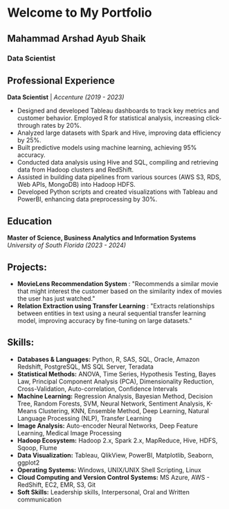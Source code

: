 # Welcome to My Portfolio

## Mahammad Arshad Ayub Shaik
### Data Scientist

## Professional Experience
<p><strong>Data Scientist</strong> | <em>Accenture (2019 - 2023)</em></p>
<ul>
  <li>Designed and developed Tableau dashboards to track key metrics and customer behavior. Employed R for statistical analysis, increasing click-through rates by 20%.</li>
  <li>Analyzed large datasets with Spark and Hive, improving data efficiency by 25%.</li>
  <li>Built predictive models using machine learning, achieving 95% accuracy.</li>
  <li>Conducted data analysis using Hive and SQL, compiling and retrieving data from Hadoop clusters and RedShift.</li>
  <li>Assisted in building data pipelines from various sources (AWS S3, RDS, Web APIs, MongoDB) into Hadoop HDFS.</li>
  <li>Developed Python scripts and created visualizations with Tableau and PowerBI, enhancing data preprocessing by 30%.</li>
</ul>

## Education
<p><strong>Master of Science, Business Analytics and Information Systems</strong> <br> <em>University of South Florida (2023 - 2024)</em></p>

## Projects:
  - **MovieLens Recommendation System**
    : "Recommends a similar movie that might interest the customer based on the similarity index of movies the user has just watched."
    <br>
  - **Relation Extraction using Transfer Learning**
    : "Extracts relationships between entities in text using a neural sequential transfer learning model, improving accuracy by fine-tuning on large datasets."

## Skills:
  - **Databases & Languages:** Python, R, SAS, SQL, Oracle, Amazon Redshift, PostgreSQL, MS SQL Server, Teradata
  - **Statistical Methods:** ANOVA, Time Series, Hypothesis Testing, Bayes Law, Principal Component Analysis (PCA), Dimensionality Reduction, Cross-Validation, Auto-correlation, Confidence Intervals
  - **Machine Learning:** Regression Analysis, Bayesian Method, Decision Tree, Random Forests, SVM, Neural Network, Sentiment Analysis, K-Means Clustering, KNN, Ensemble Method, Deep Learning, Natural Language Processing (NLP), Transfer Learning
  - **Image Analysis:** Auto-encoder Neural Networks, Deep Feature Learning, Medical Image Processing
  - **Hadoop Ecosystem:** Hadoop 2.x, Spark 2.x, MapReduce, Hive, HDFS, Sqoop, Flume
  - **Data Visualization:** Tableau, QlikView, PowerBI, Matplotlib, Seaborn, ggplot2
  - **Operating Systems:** Windows, UNIX/UNIX Shell Scripting, Linux
  - **Cloud Computing and Version Control Systems:** MS Azure, AWS - RedShift, EC2, EMR, S3, Git
  - **Soft Skills:** Leadership skills, Interpersonal, Oral and Written communication
